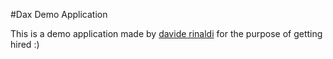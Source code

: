 #Dax Demo Application

This is a demo application made by [davide rinaldi](http://www.davide_rinaldi.com) for the purpose of getting hired :)